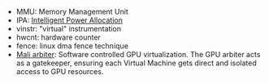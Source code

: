 + MMU: Memory Management Unit
+ IPA: [Intelligent Power Allocation](https://developer.arm.com/tools-and-software/open-source-software/linux-kernel/intelligent-power-allocation)
+ vinstr: "virtual" instrumentation
+ hwcnt: hardware counter
+ fence: linux dma fence technique
+ [Mali arbiter](https://www.arm.com/ja/company/news/2020/06/powering-next-generation-in-vehicle-experiences): Software controlled GPU virtualization. The GPU arbiter acts as a gatekeeper, ensuring each Virtual Machine gets direct and isolated access to GPU resources.